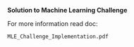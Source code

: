 **Solution to Machine Learning Challenge**


For more information read doc: 
```
MLE_Challenge_Implementation.pdf
```